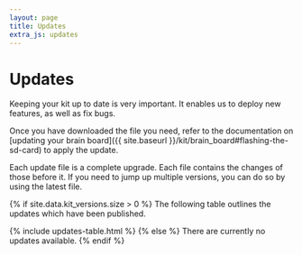 ```yaml
---
layout: page
title: Updates
extra_js: updates
---
```


# Updates

Keeping your kit up to date is very important. It enables us to deploy new features, as well as fix bugs.

Once you have downloaded the file you need, refer to the documentation on [updating your brain board]({{ site.baseurl }}/kit/brain_board#flashing-the-sd-card) to apply the update.

Each update file is a complete upgrade. Each file contains the changes of those before it. If you need to jump up multiple versions, you can do so by using the latest file.

{% if site.data.kit_versions.size > 0 %}
The following table outlines the updates which have been published.

{% include updates-table.html %}
{% else %}
There are currently no updates available.
{% endif %}